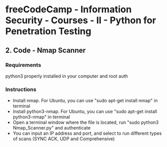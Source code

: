 # freeCodeCamp - Information Security - Courses - II - Python for Penetration Testing


## 2. Code - Nmap Scanner

### Requirements

python3 properly installed in your computer and root auth

### Instructions

  *  Install nmap. For Ubuntu, you can use "sudo apt-get install nmap" in terminal
  *  Install python3-nmap. For Ubuntu, you can use "sudo apt-get install python3-nmap" in terminal
  *  Open a terminal window where the file is located, run "sudo python3 Nmap_Scanner.py" and authenticate
  *  You can input an IP address and port, and select to run different types of scans (SYNC ACK, UDP and Comprehensive)

